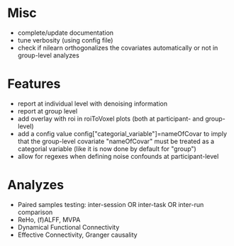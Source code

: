 # Misc
- complete/update documentation
- tune verbosity (using config file)
- check if nilearn orthogonalizes the covariates automatically or not in group-level analyzes

# Features
- report at individual level with denoising information
- report at group level
- add overlay with roi in roiToVoxel plots (both at participant- and group-level)
- add a config value config["categorial_variable"]=nameOfCovar to imply that the group-level covariate "nameOfCovar" must be treated as a categorial variable (like it is now done by default for "group")
- allow for regexes when defining noise confounds at participant-level

# Analyzes
- Paired samples testing: inter-session OR inter-task OR inter-run comparison
- ReHo, (f)ALFF, MVPA
- Dynamical Functional Connectivity
- Effective Connectivity, Granger causality